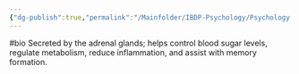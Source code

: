 ```yaml
---
{"dg-publish":true,"permalink":"/Mainfolder/IBDP-Psychology/Psychology Revision/Concepts/Cortisol/"}
---
```


#bio 
Secreted by the adrenal glands; helps control blood sugar levels, regulate metabolism, reduce inflammation, and assist with memory formation.